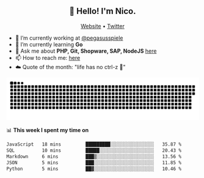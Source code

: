 <h2 align="center">👋 Hello! I'm Nico.</h2>
<p align="center">
  <a href="https://gruselhaus.com">Website</a> •
  <a href="https://twitter.com/NicoFinkernagel">Twitter</a>
</p>


- 🔭 I’m currently working at [@pegasusspiele](https://pegasus.de/en)
- 🌱 I’m currently learning **Go**
- 💬 Ask me about **PHP, Git, Shopware, SAP, NodeJS** [here](https://github.com/gruselhaus/gruselhaus/issues)
- 📫 How to reach me: [here](https://github.com/gruselhaus/gruselhaus/issues)
- ☁️ Quote of the month: "life has no ctrl-z 🌴"

![snake gif](https://github.com/gruselhaus/gruselhaus/blob/output/github-contribution-grid-snake.svg)

📊 **This week I spent my time on**
<!--START_SECTION:waka-->
```text
JavaScript   18 mins         █████████░░░░░░░░░░░░░░░░   35.87 % 
SQL          10 mins         █████░░░░░░░░░░░░░░░░░░░░   20.43 % 
Markdown     6 mins          ███▒░░░░░░░░░░░░░░░░░░░░░   13.56 % 
JSON         5 mins          ███░░░░░░░░░░░░░░░░░░░░░░   11.85 % 
Python       5 mins          ██▓░░░░░░░░░░░░░░░░░░░░░░   10.46 % 
```
<!--END_SECTION:waka-->
